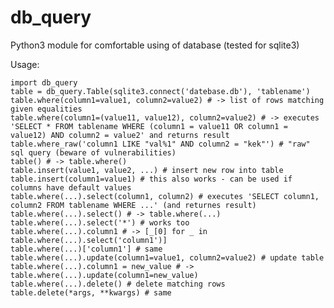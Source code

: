 # db_query
Python3 module for comfortable using of database (tested for sqlite3)

Usage:

    import db_query
    table = db_query.Table(sqlite3.connect('datebase.db'), 'tablename')
    table.where(column1=value1, column2=value2) # -> list of rows matching given equalities
    table.where(column1=(value11, value12), column2=value2) # -> executes 'SELECT * FROM tablename WHERE (column1 = value11 OR column1 = value12) AND column2 = value2' and returns result
    table.where_raw('column1 LIKE "val%1" AND column2 = "kek"') # "raw" sql query (beware of vulnerabilities)
    table() # -> table.where()
    table.insert(value1, value2, ...) # insert new row into table
    table.insert(column1=value1) # this also works - can be used if columns have default values
    table.where(...).select(column1, column2) # executes 'SELECT column1, column2 FROM tablename WHERE ...' (and returnes result)
    table.where(...).select() # -> table.where(...)
    table.where(...).select('*') # works too
    table.where(...).column1 # -> [_[0] for _ in table.where(...).select('column1')]
    table.where(...)['column1'] # same
    table.where(...).update(column1=value1, column2=value2) # update table
    table.where(...).column1 = new_value # -> table.where(...).update(column1=new_value)
    table.where(...).delete() # delete matching rows
    table.delete(*args, **kwargs) # same
